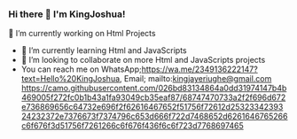 ### Hi there 👋 I'm KingJoshua!
🔭 I’m currently working on Html Projects
- 🌱 I’m currently learning Html and JavaScripts
- 👯 I’m looking to collaborate on more Html and JavaScripts projects
- You can reach me on WhatsApp;https://wa.me/2349136222147?text=Hello%20KingJoshua, Email; mailto:kingjayeriughe@gmail.com
https://camo.githubusercontent.com/026bd83134864a0dd31974147b4b469005f272fc0b1b43a1fa93049cb35eaf87/68747470733a2f2f696d672e736869656c64732e696f2f62616467652f51756f72612d2532334239324232372e7376673f7374796c653d666f722d7468652d6261646765266c6f676f3d51756f7261266c6f676f436f6c6f723d7768697465
